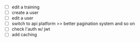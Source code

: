 - [ ] edit a training
- [ ] create a user
- [ ] edit a user
- [ ] switch to api platform >> better pagination system and so on
- [ ] check l'auth w/ jwt
- [ ] add caching
